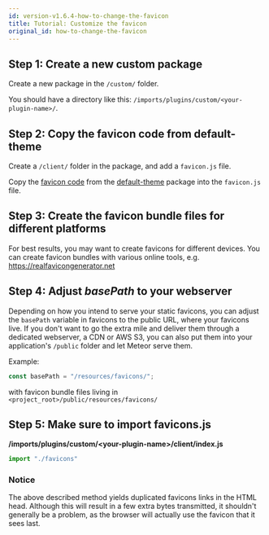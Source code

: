 ```yaml
---
id: version-v1.6.4-how-to-change-the-favicon
title: Tutorial: Customize the favicon
original_id: how-to-change-the-favicon
---
```


## Step 1: Create a new custom package
Create a new package in the `/custom/` folder.

You should have a directory like this: `/imports/plugins/custom/<your-plugin-name>/`.

## Step 2: Copy the favicon code from default-theme
Create a `/client/` folder in the package, and add a `favicon.js` file.

Copy the [favicon code](https://github.com/reactioncommerce/reaction/blob/v1.6.4/imports/plugins/included/default-theme/client/favicons.js) from the [default-theme](https://github.com/reactioncommerce/reaction/tree/trunk/imports/plugins/included/default-theme) package into the `favicon.js` file.

## Step 3: Create the favicon bundle files for different platforms
For best results, you may want to create favicons for different devices. You can create favicon bundles with various online tools, e.g. https://realfavicongenerator.net

## Step 4: Adjust *basePath* to your webserver
Depending on how you intend to serve your static favicons, you can adjust the `basePath` variable in favicons to the public URL, where your favicons live. If you don't want to go the extra mile and deliver them through a dedicated webserver, a CDN or AWS S3, you can also put them into your application's `/public` folder and let Meteor serve them.

Example:
```js
const basePath = "/resources/favicons/";
```
with favicon bundle files living in `<project_root>/public/resources/favicons/`

## Step 5: Make sure to import favicons.js

**/imports/plugins/custom/&lt;your-plugin-name&gt;/client/index.js**
```js
import "./favicons"
```

### Notice
The above described method yields duplicated favicons links in the HTML head. Although this will result in a few extra bytes transmitted, it shouldn't generally be a problem, as the browser will actually use the favicon that it sees last.
